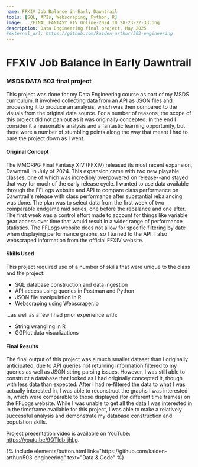 ```yaml
---
name: FFXIV Job Balance in Early Dawntrail
tools: [SQL, APIs, Webscraping, Python, R]
image: ../FINAL FANTASY XIV Online-2024_10_28-23-22-33.png
description: Data Engineering final project, May 2025 
#external_url: https://github.com/kaiden-arthur/503-engineering
---
```


# FFXIV Job Balance in Early Dawntrail
### MSDS DATA 503 final project

This project was done for my Data Engineering course as part of my MSDS curriculum. It involved collecting data from an API as JSON files and processing it to produce an analysis, which was then compared to the visuals from the original data source. 
For a number of reasons, the scope of this project did not pan out as it was originally concepted. In the end I consider it a reasonable analysis and a fantastic learning opportunity, but there were a number of stumbling points along the way that meant I had to pare the project down as I went. 

#### Original Concept 
The MMORPG Final Fantasy XIV (FFXIV) released its most recent expansion, Dawntrail, in July of 2024. This expansion came with two new playable classes, one of which was incredibly overpowered on release--and stayed that way for much of the early release cycle. 
I wanted to use data available through the FFLogs website and API to compare class performance on Dawntrail's release with class performance after substantial rebalancing was done. The plan was to select data from the first week of two comparable endgame raid series, one before the rebalance and one after. The first week was a control effort made to account for things like variable gear access over time that would result in a wider range of performance statistics. The FFLogs website does not allow for specific filtering by date when displaying performance graphs, so I turned to the API. I also webscraped information from the official FFXIV website. 

#### Skills Used 

This project required use of a number of skills that were unique to the class and the project: 
- SQL database construction and data ingestion
- API access using queries in Postman and Python
- JSON file manipulation in R
- Webscraping using Webscraper.io

...as well as a few I had prior experience with: 
- String wrangling in R
- GGPlot data visualizations 

#### Final Results 

The final output of this project was a much smaller dataset than I originally anticipated, due to API queries not returning information filtered to my queries as well as JSON string parsing issues. However, I was still able to construct a database that looked as I had originally concepted it, though with less data than expected. After I had re-filtered the data to what I was actually interested in, I was able to reconstruct the graphs I was interested in, which were comparable to those displayed (for different time frames) on the FFLogs website. While I was unable to get all the data I was interested in in the timeframe available for this project, I was able to make a relatively successful analysis and demonstrate my database construction and population skills. 

Project presentation video is available on YouTube: https://youtu.be/9QTIdb-jhLg. 

<p class="text-center">
{% include elements/button.html link="https://github.com/kaiden-arthur/503-engineering" text="Data & Code" %}
</p>
